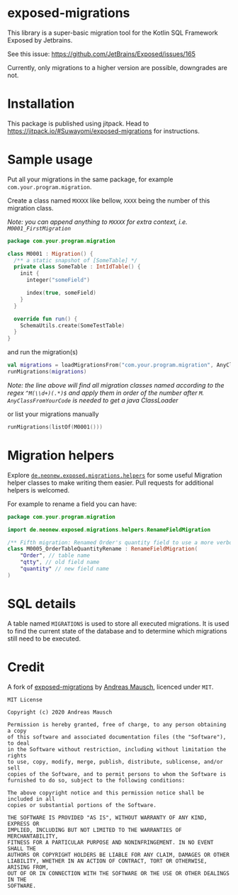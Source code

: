 # exposed-migrations

This library is a super-basic migration tool for the Kotlin SQL Framework Exposed by Jetbrains.

See this issue: https://github.com/JetBrains/Exposed/issues/165

Currently, only migrations to a higher version are possible, downgrades are not.

# Installation
This package is published using jitpack. Head to https://jitpack.io/#Suwayomi/exposed-migrations for instructions.

# Sample usage
Put all your migrations in the same package, for example `com.your.program.migration`.

Create a class named `MXXXX` like bellow, `XXXX` being the number of this migration class.

*Note: you can append anything to `MXXXX` for extra context, i.e. `M0001_FirstMigration`*

```kotlin
package com.your.program.migration

class M0001 : Migration() {
  /** a static snapshot of [SomeTable] */
  private class SomeTable : IntIdTable() {
    init {
      integer("someField")

      index(true, someField)
    }
  }

  override fun run() {
    SchemaUtils.create(SomeTestTable)
  }
}
```

and run the migration(s)

```kotlin
val migrations = loadMigrationsFrom("com.your.program.migration", AnyClassFromYourCode::class.java)
runMigrations(migrations)
```
*Note: the line above will find all migration classes named according to 
the regex `^M(\\d+)(.*)$` and apply them in order of the number after `M`.
`AnyClassFromYourCode` is needed to get a java ClassLoader*


or list your migrations manually

```kotlin
runMigrations(listOf(M0001()))
```

# Migration helpers
Explore [`de.neonew.exposed.migrations.helpers`](./lib/src/main/kotlin/de/neonew/exposed/migrations/helpers) 
for some useful Migration helper classes to make writing them easier. Pull requests for additional helpers is welcomed.

For example to rename a field you can have:
```kotlin
package com.your.program.migration

import de.neonew.exposed.migrations.helpers.RenameFieldMigration

/** Fifth migration: Renamed Order's quantity field to use a more verbose name*/ 
class M0005_OrderTableQuantityRename : RenameFieldMigration(
    "Order", // table name
    "qtty", // old field name
    "quantity" // new field name
)
```


# SQL details

A table named `MIGRATIONS` is used to store all executed migrations.
It is used to find the current state of the database and to determine which migrations still need to be executed.


# Credit
A fork of [exposed-migrations](https://gitlab.com/andreas-mausch/exposed-migrations) 
by [Andreas Mausch](https://gitlab.com/andreas-mausch), licenced under `MIT`.

    MIT License
    
    Copyright (c) 2020 Andreas Mausch
    
    Permission is hereby granted, free of charge, to any person obtaining a copy
    of this software and associated documentation files (the "Software"), to deal
    in the Software without restriction, including without limitation the rights
    to use, copy, modify, merge, publish, distribute, sublicense, and/or sell
    copies of the Software, and to permit persons to whom the Software is
    furnished to do so, subject to the following conditions:
    
    The above copyright notice and this permission notice shall be included in all
    copies or substantial portions of the Software.
    
    THE SOFTWARE IS PROVIDED "AS IS", WITHOUT WARRANTY OF ANY KIND, EXPRESS OR
    IMPLIED, INCLUDING BUT NOT LIMITED TO THE WARRANTIES OF MERCHANTABILITY,
    FITNESS FOR A PARTICULAR PURPOSE AND NONINFRINGEMENT. IN NO EVENT SHALL THE
    AUTHORS OR COPYRIGHT HOLDERS BE LIABLE FOR ANY CLAIM, DAMAGES OR OTHER
    LIABILITY, WHETHER IN AN ACTION OF CONTRACT, TORT OR OTHERWISE, ARISING FROM,
    OUT OF OR IN CONNECTION WITH THE SOFTWARE OR THE USE OR OTHER DEALINGS IN THE
    SOFTWARE.
